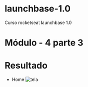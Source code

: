 # launchbase-1.0
Curso rocketseat launchbase 1.0

# Módulo - 4 parte 3


# Resultado

- Home
![tela]()
